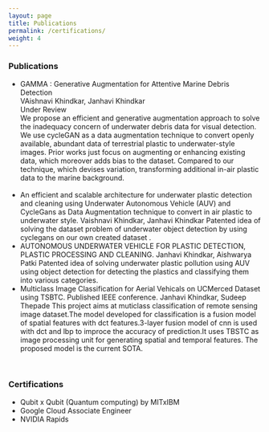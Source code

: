 ```yaml
---
layout: page
title: Publications
permalink: /certifications/
weight: 4
---
```

    
###  Publications  <br>
<ul>
    
<li>
GAMMA : Generative Augmentation for Attentive Marine Debris Detection <br>
VAishnavi Khindkar, Janhavi Khindkar <br>
Under Review<br>
We propose an efficient and generative augmentation approach to solve the inadequacy concern of underwater debris data for visual detection. We use cycleGAN as a data augmentation technique to convert openly available, abundant data of terrestrial plastic to underwater-style images. Prior works just focus on augmenting or enhancing existing data, which moreover adds bias to the dataset. Compared to our technique, which devises variation, transforming additional in-air plastic data to the marine background.
</li><br>
<li> 
An efficient and scalable architecture for underwater plastic detection and cleaning using Underwater Autonomous Vehicle (AUV) and CycleGans as Data Augmentation technique to convert in air plastic to underwater style.
Vaishnavi Khindkar, Janhavi Khindkar
Patented idea of solving the dataset problem of underwater object detection by using cyclegans on our own created dataset .
 </li>
<li>
AUTONOMOUS UNDERWATER VEHICLE FOR PLASTIC DETECTION, PLASTIC PROCESSING AND CLEANING.
Janhavi Khindkar, Aishwarya Patki
Patented idea of solving underwater plastic pollution using AUV using object detection for detecting the plastics and classifying them into various categories.
</li>
<li>
Multiclass Image Classification for Aerial Vehicals on UCMerced Dataset using TSBTC. Published IEEE conference.
Janhavi Khindkar, Sudeep Thepade
This project aims at muticlass classification of remote sensing image dataset.The model developed for classification is a fusion model of spatial features with dct features.3-layer fusion model of cnn is used with dct and lbp to improce the accuracy of prediction.It uses TBSTC as image processing unit for generating spatial and temporal features. The proposed model is the current SOTA.
</li>
</ul>
<br>

###  Certifications  <br>
<ul>
    
<li> Qubit x Qubit (Quantum computing) by MITxIBM  </li>
<li> Google Cloud Associate Engineer  </li>
<li> NVIDIA Rapids  </li>
</ul> <br>
